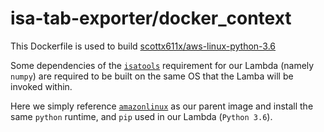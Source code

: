 # isa-tab-exporter/docker_context

This Dockerfile is used to build [scottx611x/aws-linux-python-3.6](https://hub.docker.com/r/scottx611x/aws-linux-python-3.6/)

Some dependencies of the [`isatools`](https://github.com/ISA-tools/isa-api/blob/v0.10.3/setup.py#L49) requirement for our Lambda (namely `numpy`) are required to be built on the same OS that the Lamba will be invoked within.

Here we simply reference [`amazonlinux`](https://hub.docker.com/_/amazonlinux/) as our parent image and install the same `python` runtime, and `pip` used in our Lambda (`Python 3.6`).